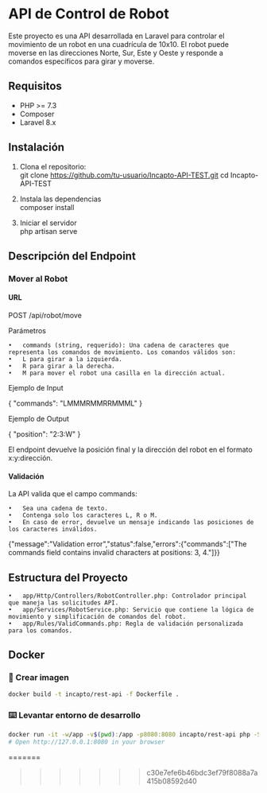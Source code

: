 # API de Control de Robot

Este proyecto es una API desarrollada en Laravel para controlar el movimiento de un robot en una cuadrícula de 10x10. El robot puede moverse en las direcciones Norte, Sur, Este y Oeste y responde a comandos específicos para girar y moverse.

## Requisitos

- PHP >= 7.3
- Composer
- Laravel 8.x

## Instalación

1. Clona el repositorio:  
   git clone https://github.com/tu-usuario/Incapto-API-TEST.git
   cd Incapto-API-TEST

2. Instala las dependencias  
   composer install

3. Iniciar el servidor  
    php artisan serve

## Descripción del Endpoint

### Mover al Robot

#### URL
POST /api/robot/move

Parámetros

	•	commands (string, requerido): Una cadena de caracteres que representa los comandos de movimiento. Los comandos válidos son:
	•	L para girar a la izquierda.
	•	R para girar a la derecha.
	•	M para mover el robot una casilla en la dirección actual.

Ejemplo de Input

{
  "commands": "LMMMRMMRRMMML"
}

Ejemplo de Output

{
  "position": "2:3:W"
}

El endpoint devuelve la posición final y la dirección del robot en el formato x:y:dirección.

#### Validación

La API valida que el campo commands:

	•	Sea una cadena de texto.
	•	Contenga solo los caracteres L, R o M.
	•	En caso de error, devuelve un mensaje indicando las posiciones de los caracteres inválidos.

{"message":"Validation error","status":false,"errors":{"commands":["The commands field contains invalid characters at positions: 3, 4."]}}

## Estructura del Proyecto

	•	app/Http/Controllers/RobotController.php: Controlador principal que maneja las solicitudes API.
	•	app/Services/RobotService.php: Servicio que contiene la lógica de movimiento y simplificación de comandos del robot.
	•	app/Rules/ValidCommands.php: Regla de validación personalizada para los comandos.


## Docker

### 🧱 Crear imagen
```bash
docker build -t incapto/rest-api -f Dockerfile .
```

### ⌨️ Levantar entorno de desarrollo
```bash
docker run -it -w/app -v$(pwd):/app -p8080:8080 incapto/rest-api php -S 0.0.0.0:8080 -t /app/public
# Open http://127.0.0.1:8080 in your browser
```
=======
>>>>>>> c30e7efe6b46bdc3ef79f8088a7a415b08592d40
